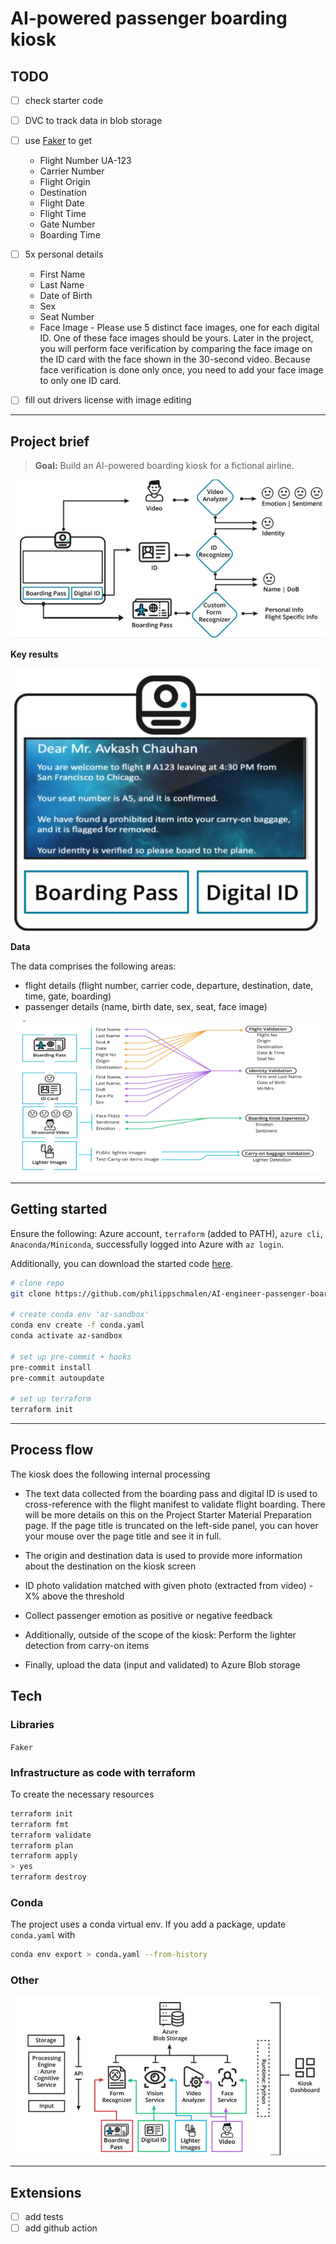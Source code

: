 # AI-powered passenger boarding kiosk

## TODO

- [ ] check starter code
- [ ] DVC to track data in blob storage
- [ ] use [Faker](https://github.com/joke2k/faker) to get

  * Flight Number UA-123
  * Carrier Number
  * Flight Origin
  * Destination
  * Flight Date
  * Flight Time
  * Gate Number
  * Boarding Time

- [ ] 5x personal details
  * First Name
  * Last Name
  * Date of Birth
  * Sex
  * Seat Number
  * Face Image - Please use 5 distinct face images, one for each digital ID. One of these face images should be yours. Later in the project, you will perform face verification by comparing the face image on the ID card with the face shown in the 30-second video. Because face verification is done only once, you need to  add your face image to only one ID card.

- [ ] fill out drivers license with image editing


---

## Project brief

> **Goal:** Build an AI-powered boarding kiosk for a fictional airline.

![](img/process-overview.png)

**Key results**

![](img/kiosk-outcome.png)

**Data**

The data comprises the following areas:

* flight details (flight number, carrier code, departure, destination, date, time, gate, boarding)
* passenger details (name, birth date, sex, seat, face image)

![](img/data-overview.png)

---

## Getting started


Ensure the following: Azure account, `terraform` (added to PATH), `azure cli`, `Anaconda/Miniconda`, successfully logged into Azure with `az login`.

Additionally, you can download the started code [here](https://github.com/udacity/cd0461-building-computer-vision-solutions-with-azure-project-starter).


```bash
# clone repo
git clone https://github.com/philippschmalen/AI-engineer-passenger-boarding-kiosk.git

# create conda env 'az-sandbox'
conda env create -f conda.yaml
conda activate az-sandbox

# set up pre-commit + hooks
pre-commit install
pre-commit autoupdate

# set up terraform
terraform init
```



---


## Process flow

The kiosk does the following internal processing

* The text data collected from the boarding pass and digital ID is used to cross-reference with the flight manifest to validate flight boarding. There will be more details on this on the Project Starter Material Preparation page. If the page title is truncated on the left-side panel, you can hover your mouse over the page title and see it in full.
* The origin and destination data is used to provide more information about the destination on the kiosk screen
* ID photo validation matched with given photo (extracted from video) - X% above the threshold
* Collect passenger emotion as positive or negative feedback

* Additionally, outside of the scope of the kiosk: Perform the lighter detection from carry-on items

* Finally, upload the data (input and validated) to Azure Blob storage

## Tech

### Libraries

`Faker`

### Infrastructure as code with terraform

To create the necessary resources

```bash
terraform init
terraform fmt
terraform validate
terraform plan
terraform apply
> yes
terraform destroy
```

### Conda

The project uses a conda virtual env. If you add a package, update `conda.yaml` with

```bash
conda env export > conda.yaml --from-history
```

### Other

![](img/az-architecture.png)

---

## Extensions

- [ ] add tests
- [ ] add github action
